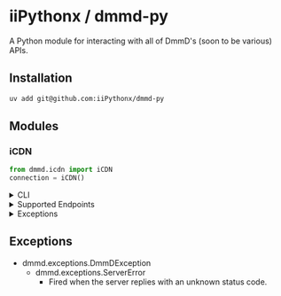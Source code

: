 # iiPythonx / dmmd-py

A Python module for interacting with all of DmmD's (soon to be various) APIs.

## Installation

```sh
uv add git@github.com:iiPythonx/dmmd-py
```

## Modules


### iCDN

```py
from dmmd.icdn import iCDN
connection = iCDN()
```

<details>

<summary>CLI</summary>

```sh
icdn query <UUID>
icdn search --begin --end --count --loose --order --page --sort --tags --uuid NAME
icdn all --count --page --full
icdn list --count --page --save
icdn add --file --token --time NAME
icdn update --file --token --time --uuid NAME
icdn remove --token <UUID>
icdn store
```

Nearly everything is optional, for more information, run `icdn --help` or check [DmmD's detailed API docs](https://github.com/DmmDGM/dmmd-icdn).

</details>

<details>

<summary>Supported Endpoints</summary>

```py
class SortOrder(Enum):
    ASCENDING
    DESCENDING

class SortType(Enum):
    NAME
    TIME
    UUID

type DataModel = {
    data: dict
    mime: str
    name: str
    size: int
    tags: list[str]
    time: datetime
    uuid: str
}

type StoreModel = {
    file_limit:  int
    store_limit: int
    length:      int
    protected:   bool
    size:        int
}

iCDN.file(uuid: str) -> bytes

iCDN.query(uuid: str) -> DataModel

iCDN.search(
    begin?:  int,
    end?:    int,
    count?   int         = 25,
    loose?:  bool        = False,
    name?:   str,
    order?:  SortOrder   = SortOrder.DESCENDING,
    page?:   int         = 0,
    sort?:   SortType    = SortType.TIME,
    tags?:   list[str],
    uuid?:   str
) -> list[str[UUID]]

iCDN.all(
    count?: int = 25
    page?:  int = 0
) -> list[DataModel]

iCDN.list(
    count?: int = 25
    page?:  int = 0
) -> list[str[UUID]]

iCDN.add(
    file:   Path,
    name:   str,
    data?:  dict      = {},
    tags?:  list[str] = [],
    time?:  datetime  = datetime.now(),
    token?: str
) -> DataModel

iCDN.update(
    uuid:   str,
    file?:  Path,
    name?:  str,
    data?:  dict      = {},
    tags?:  list[str] = [],
    time?:  datetime  = datetime.now(),
    token?: str
) -> DataModel

iCDN.remove(
    uuid:   str,
    token?: str
) -> DataModel

iCDN.store() -> StoreModel
```

</details>

<details>

<summary>Exceptions</summary>

- dmmd.exceptions.DmmDException
    - dmmd.exceptions.BadFile
    - dmmd.exceptions.BadJSON
    - dmmd.exceptions.GenericInvalid
        - dmmd.exceptions.InvalidData
        - dmmd.exceptions.InvalidName
        - dmmd.exceptions.InvalidTags
        - dmmd.exceptions.InvalidTime
        - dmmd.exceptions.InvalidToken
        - dmmd.exceptions.InvalidUUID
    - dmmd.exceptions.LargeSource
    - dmmd.exceptions.MissingAsset
    - dmmd.exceptions.MissingContent
    - dmmd.exceptions.UnauthorizedToken
    - dmmd.exceptions.UnsupportedMime

</details>

## Exceptions

- dmmd.exceptions.DmmDException
    - dmmd.exceptions.ServerError
        - Fired when the server replies with an unknown status code.
